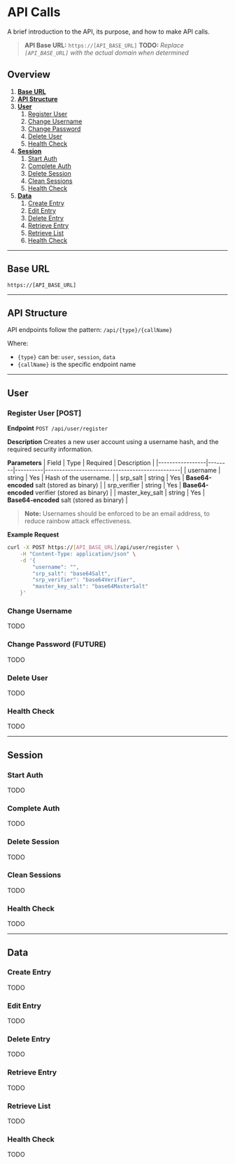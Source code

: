 # API Calls

A brief introduction to the API, its purpose, and how to make API calls.

> **API Base URL:** `https://[API_BASE_URL]`
> **TODO:** *Replace `[API_BASE_URL]` with the actual domain when determined*

## Overview
1. [**Base URL**](#base-url)
2. [**API Structure**](#api-structure)
3. [**User**](#user)
    1. [Register User](#register-user-post)
    2. [Change Username](#change-username)
    3. [Change Password](#change-password-future)
    4. [Delete User](#delete-user)
    5. [Health Check](#health-check)
4. [**Session**](#session)
    1. [Start Auth](#start-auth)
    2. [Complete Auth](#complete-auth)
    3. [Delete Session](#delete-session)
    4. [Clean Sessions](#clean-sessions)
    5. [Health Check](#health-check-1)
5. [**Data**](#data)
    1. [Create Entry](#create-entry)
    2. [Edit Entry](#edit-entry)
    3. [Delete Entry](#delete-entry)
    4. [Retrieve Entry](#retrieve-entry)
    5. [Retrieve List](#retrieve-list)
    6. [Health Check](#health-check-2)

---


## Base URL
```https://[API_BASE_URL]```

---


## API Structure
API endpoints follow the pattern: `/api/{type}/{callName}`

Where:
- `{type}` can be: `user`, `session`, `data`
- `{callName}` is the specific endpoint name

---


## User

### Register User [POST]
**Endpoint**
`POST /api/user/register`

**Description**
Creates a new user account using a username hash, and the required security information.

**Parameters**
| Field           | Type   | Required | Description                                    |
|-----------------|--------|----------|------------------------------------------------|
| username        | string | Yes      | Hash of the username.                          |
| srp_salt        | string | Yes      | **Base64-encoded** salt (stored as binary)     |
| srp_verifier    | string | Yes      | **Base64-encoded** verifier (stored as binary) |
| master_key_salt | string | Yes      | **Base64-encoded** salt (stored as binary)     |

> **Note:** Usernames should be enforced to be an email address, to reduce rainbow attack effectiveness.

**Example Request**
```bash
curl -X POST https://[API_BASE_URL]/api/user/register \
    -H "Content-Type: application/json" \
    -d '{
        "username": "",
        "srp_salt": "base64Salt",
        "srp_verifier": "base64Verifier",
        "master_key_salt": "base64MasterSalt"
    }'
```

### Change Username
TODO

### Change Password (FUTURE)
TODO

### Delete User
TODO

### Health Check
TODO

---


## Session

### Start Auth
TODO

### Complete Auth
TODO

### Delete Session
TODO

### Clean Sessions
TODO

### Health Check
TODO

---


## Data

### Create Entry
TODO

### Edit Entry
TODO

### Delete Entry
TODO

### Retrieve Entry
TODO

### Retrieve List
TODO

### Health Check
TODO
